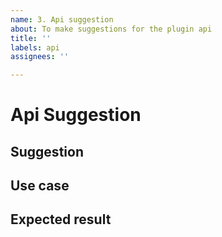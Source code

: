 ```yaml
---
name: 3. Api suggestion
about: To make suggestions for the plugin api
title: ''
labels: api
assignees: ''

---
```


# Api Suggestion

## Suggestion
<!--
Describe your suggestion as detailed as possible.
-->

## Use case
<!--
Describe what you need it for.
-->

## Expected result
<!--
Describe the expected result.
This is necessary so we can estimate whether your suggestion is possible.
-->
